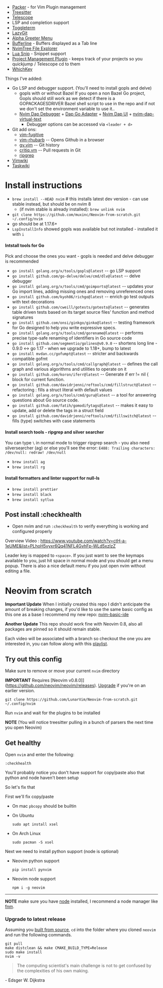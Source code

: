 * [Packer](https://github.com/wbthomason/packer.nvim) - for Vim Plugin management
* [Treesitter](nvim-treesitter/nvim-treesitter)
* [Telescope](https://www.youtube.com/watch?v=OhnLevLpGB4&list=PLhoH5vyxr6Qq41NFL4GvhFp-WLd5xzIzZ&index=9)
* LSP and completion support 
* [Toggleterm](https://www.youtube.com/watch?v=5OD-7h7gzxU&list=PLhoH5vyxr6Qq41NFL4GvhFp-WLd5xzIzZ&index=18)
* [LazyGit](https://github.com/kdheepak/lazygit.nvim)
* [Alpha Greeter Menu](https://github.com/goolord/alpha-nvim)
* [Bufferline](https://www.youtube.com/watch?v=vJAmjAax2H0&list=PLhoH5vyxr6Qq41NFL4GvhFp-WLd5xzIzZ&index=16) - Buffers displayed as a Tab line
* [NvimTree File Explorer](https://www.youtube.com/watch?v=SpexCBrZ1pQ&list=PLhoH5vyxr6Qq41NFL4GvhFp-WLd5xzIzZ&index=15)
* [Lua Snip](https://github.com/L3MON4D3/LuaSnip") - Snippet support
* [Project Management Plugin](https://github.com/ahmedkhalf/project.nvim) - keeps track of your projects so you quickjump / Telescope cd to them
* [WhichKey](https://github.com/folke/which-key.nvim)

Things I've added:
* Go LSP and debugger support. (You'll need to install gopls and delve)
  - gopls with or without Bazel  If you open a non Bazel Go project, Gopls should still work as we detect if there is a GOPACKAGESDRIVER Bazel shell script to use in the repo and if not we don't set the environment variable to use it..
  - [Nvim Dap Debugger](https://github.com/mfussenegger/nvim-dap) + [Dap Go Adapter](https://github.com/leoluz/nvim-dap-go) + [Nvim Dap UI](https://github.com/rcarriga/nvim-dap-ui) + [nvim-dap-virtual-text](https://github.com/theHamsta/nvim-dap-virtual-text)
    - Debugger options can be accessed via `<leader + d>`
* Git add ons: 
  - [vim-fugitive](https://github.com/tpope/vim-fugitive)
  - [vim-rhubarb](https://github.com/tpope/vim-rhubarb) -- Opens Github in a browser
  - [gv.vim](https://github.com/junegunn/gv.vim) -- Git history
  - [critiq.vm](https://github.com/AGhost-7/critiq.vim) -- Pull requests in Git
  - [ripgrep](https://github.com/BurntSushi/ripgrep)
* [Vimwiki](https://github.com/vimwiki/vimwiki)
* [Taskwiki](https://github.com/tools-life/taskwiki)

# Install instructions
* `brew install --HEAD nvim`  # this installs latest dev version - can use stable instead, but should be on nvim 8
  - (if nvim stable is already installed): `brew unlink nvim` 
* `git clone https://github.com/muxinc/Neovim-from-scratch.git ~/.config/nvim` 
*  go should be at 1.17.6+
* `LspInstallInfo` showed gopls was available but not installed - installed it with `i`

#### Intstall tools for Go 
Pick and choose the ones you want - gopls is needed and delve debugger is recommended
* `go install golang.org/x/tools/gopls@latest` -- go LSP support
* `go install github.com/go-delve/delve/cmd/dlv@latest` -- delve debugger
* `go install golang.org/x/tools/cmd/goimports@latest` -- updates your Go import lines, adding missing ones and removing unreferenced ones
* `go install github.com/kyoh86/richgo@latest` -- enrich go test outputs with text decorations
* `go install github.com/cweill/gotests/gotests@latest` -- generates table driven tests based on its target source files' function and method signatures
* `go install github.com/onsi/ginkgo/ginko@latest` -- testing framework for Go designed to help you write expressive specs.
* `go install golang.org/x/tools/cmd/gorename@latest` -- performs precise type-safe renaming of identifiers in Go source code
* `go install github.com/segmentio/golines@v0.9.0` -- shortens long line - 0.9.0 <-> go 1.17 - when we upgrade to 1.18+, bump to latest
* `go install mvdan.cc/gofumpt@latest` -- stricter and backwards compatible gofmt
* `go install golang.org/x/tools/cmd/callgraph@latest` -- defines the call graph and various algorithms and utilities to operate on it 
* `go install github.com/koron/iferr@latest` -- Generate if err != nil { block for current function.
* `go install github.com/davidrjenni/reftools/cmd/fillstruct@latest` -- refactoring : fills a struct literal with default values
* `go install golang.org/x/tools/cmd/guru@latest` -- a tool for answering questions about Go source code.
* `go install github.com/fatih/gomodifytags@latest` -- makes it easy to update, add or delete the tags in a struct field
* `go install github.com/davidrjenni/reftools/cmd/fillswitch@latest` -- fills (type) switches with case statements

#### Install search tools - ripgrep and silver searcher
You can type `\` in normal mode to trigger ripgrep search - you also need silversearcher (ag) or else you'll see the error: 
`E488: Trailing characters: /dev/null: redraw! /dev/null`
* `brew install ag`
* `brew install rg`
#### Install formatters and linter support for null-ls 
* `brew install prettier`
* `brew install black`
* `brew install sytlua`

## Post install :checkhealth
- Open nvim and run `:checkhealth` to verify everything is working and configured properly 

Overview Video : https://www.youtube.com/watch?v=ctH-a-1eUME&list=PLhoH5vyxr6Qq41NFL4GvhFp-WLd5xzIzZ

Leader key is mapped to `<space>`. If you just want to see the keymaps available to you, just hit space in normal mode and you should get a menu popup. There is also a nice default menu if you just open nvim without editing a file.

# Neovim from scratch

**Important Update** When I initially created this repo I didn't anticipate the amount of breaking changes, if you'd like to use the same basic config as this one as a base I recommend my new repo: [nvim-basic-ide](https://github.com/LunarVim/nvim-basic-ide)

**Another Update** This repo should work fine with Neovim 0.8, also all packages are pinned so it should remain stable.

Each video will be associated with a branch so checkout the one you are interested in, you can follow along with this [playlist](https://www.youtube.com/watch?v=ctH-a-1eUME&list=PLhoH5vyxr6Qq41NFL4GvhFp-WLd5xzIzZ).

## Try out this config

Make sure to remove or move your current `nvim` directory

**IMPORTANT** Requires [Neovim v0.8.0]](https://github.com/neovim/neovim/releases).  [Upgrade](#upgrade-to-latest-release) if you're on an earlier version. 
```
git clone https://github.com/LunarVim/Neovim-from-scratch.git ~/.config/nvim
```

Run `nvim` and wait for the plugins to be installed 

**NOTE** (You will notice treesitter pulling in a bunch of parsers the next time you open Neovim) 

## Get healthy

Open `nvim` and enter the following:

```
:checkhealth
```

You'll probably notice you don't have support for copy/paste also that python and node haven't been setup

So let's fix that

First we'll fix copy/paste

- On mac `pbcopy` should be builtin

- On Ubuntu

  ```
  sudo apt install xsel
  ```

- On Arch Linux

  ```
  sudo pacman -S xsel
  ```

Next we need to install python support (node is optional)

- Neovim python support

  ```
  pip install pynvim
  ```

- Neovim node support

  ```
  npm i -g neovim
  ```
---

**NOTE** make sure you have [node](https://nodejs.org/en/) installed, I recommend a node manager like [fnm](https://github.com/Schniz/fnm).

### Upgrade to latest release

Assuming you [built from source](https://github.com/neovim/neovim/wiki/Building-Neovim#quick-start), `cd` into the folder where you cloned `neovim` and run the following commands. 
```
git pull
make distclean && make CMAKE_BUILD_TYPE=Release
sudo make install
nvim -v
```

> The computing scientist's main challenge is not to get confused by the complexities of his own making. 

\- Edsger W. Dijkstra
